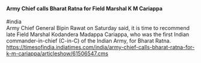 
#### Army Chief calls Bharat Ratna for Field Marshal K M Cariappa
#india  
Army Chief General Bipin Rawat on Saturday said, it is time to recommend late Field Marshal Kodandera Madappa Cariappa, who was the first Indian commander-in-chief (C-in-C) of the Indian Army, for Bharat Ratna.  
https://timesofindia.indiatimes.com/india/army-chief-calls-bharat-ratna-for-k-m-cariappa/articleshow/61506547.cms
